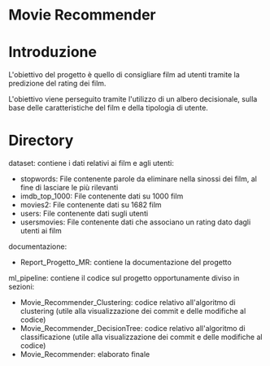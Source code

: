 # Movie Recommender

# Introduzione

L'obiettivo del progetto è quello di consigliare film ad utenti tramite la predizione del rating dei film.

L'obiettivo viene perseguito tramite l'utilizzo di un albero decisionale, sulla base delle caratteristiche del film e della tipologia di utente.

# Directory

dataset: contiene i dati relativi ai film e agli utenti:
 - stopwords: File contenente parole da eliminare nella sinossi dei film, al fine di lasciare le più rilevanti
 - imdb_top_1000: File contenente dati su 1000 film
 - movies2: File contenente dati su 1682 film
 - users: File contenente dati sugli utenti
 - usersmovies: File contenente dati che associano un rating dato dagli utenti ai film

documentazione:
- Report_Progetto_MR: contiene la documentazione del progetto

ml_pipeline: contiene il codice sul progetto opportunamente diviso in sezioni:
- Movie_Recommender_Clustering: codice relativo all'algoritmo di clustering (utile alla visualizzazione dei commit e delle modifiche al codice)
- Movie_Recommender_DecisionTree: codice relativo all'algoritmo di classificazione (utile alla visualizzazione dei commit e delle modifiche al codice)
- Movie_Recommender: elaborato finale

